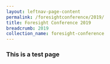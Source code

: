 ```yaml
---
layout: leftnav-page-content 
permalink: /foresightconference/2019/ 
title: Foresight Conference 2019
breadcrumb: 2019
collection_name: foresight-conference
---
```


### This is a test page
